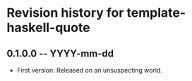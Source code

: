 # Revision history for template-haskell-quote

## 0.1.0.0 -- YYYY-mm-dd

* First version. Released on an unsuspecting world.
